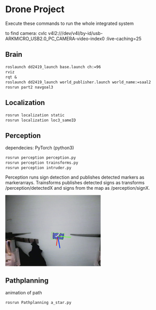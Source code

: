 # Drone Project
Execute these commands to run the whole integrated system

to find camera: 
cvlc v4l2:///dev/v4l/by-id/usb-ARKMICRO_USB2.0_PC_CAMERA-video-index0 :live-caching=25

## Brain
```
roslaunch dd2419_launch base.launch ch:=96
rviz
rqt &
roslaunch dd2419_launch world_publisher.launch world_name:=saal2
rosrun part2 navgoal3
```

## Localization
```
rosrun localization static
rosrun localization loc3_sameID
```

## Perception
dependecies: PyTorch (python3)

```
rosrun perception perception.py
rosrun perception trainsforms.py
rosrun perception intruder.py
```
Perception runs sign detection and publishes detected markers as markerarrays.
Trainsforms publishes detected signs as transforms /perception/detectedX
and signs from the map as /perception/signX.

<img src="pose_estimation.png" alt="pose_estimation" width="300"/>

## Pathplanning
animation of path
```
rosrun Pathplanning a_star.py
```
